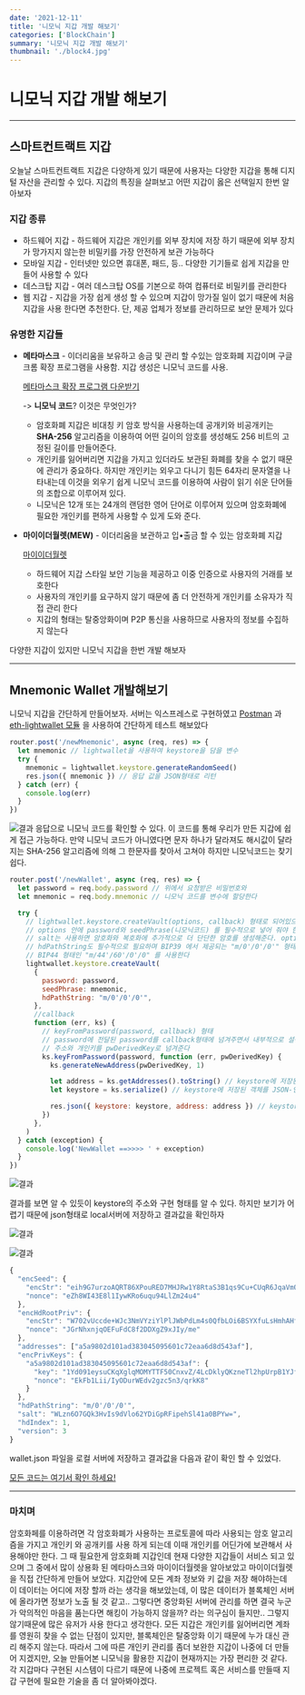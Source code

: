 ```yaml
---
date: '2021-12-11'
title: '니모닉 지갑 개발 해보기'
categories: ['BlockChain']
summary: '니모닉 지갑 개발 해보기'
thumbnail: './block4.jpg'
---
```


# 니모닉 지갑 개발 해보기

---

## 스마트컨트랙트 지갑

오늘날 스마트컨트랙트 지갑은 다양하게 있기 때문에 사용자는 다양한 지갑을 통해 디지털 자산을 관리할 수 있다. 지갑의 특징을 살펴보고 어떤 지갑이 옳은 선택일지 한번 알아보자

### 지갑 종류

- 하드웨어 지갑 - 하드웨어 지갑은 개인키를 외부 장치에 저장 하기 때문에 외부 장치가 망가지지 않는한 비밀키를 가장 안전하게 보관 가능하다
- 모바일 지갑 - 인터넷만 있으면 휴대폰, 패드, 등.. 다양한 기기들로 쉽게 지갑을 만들어 사용할 수 있다
- 데스크탑 지갑 - 여러 데스크탑 OS를 기본으로 하여 컴퓨터로 비밀키를 관리한다
- 웹 지갑 - 지갑을 가장 쉽게 생성 할 수 있으며 지갑이 망가질 일이 없기 때문에 처음 지갑을 사용 한다면 추천한다. 단, 제공 업체가 정보를 관리하므로 보안 문제가 있다

### 유명한 지갑들

- **메타마스크** - 이더리움을 보유하고 송금 및 관리 할 수있는 암호화폐 지갑이며 구글 크롬 확장 프로그램을 사용함. 지갑 생성은 니모닉 코드를 사용.

  [메타마스크 확장 프로그램 다운받기](https://chrome.google.com/webstore/detail/metamask/nkbihfbeogaeaoehlefnkodbefgpgknn?hl=ko)

  -> **니모닉 코드**? 이것은 무엇인가?

  - 암호화폐 지갑은 비대칭 키 암호 방식을 사용하는데 공개키와 비공개키는 **SHA-256** 알고리즘을 이용하여 어떤 길이의 암호를 생성해도 256 비트의 고정된 길이를 만들어준다.
  - 개인키를 잃어버리면 지갑을 가지고 있더라도 보관된 화폐를 찾을 수 없기 때문에 관리가 중요하다. 하지만 개인키는 외우고 다니기 힘든 64자리 문자열을 나타내는데 이것을 외우기 쉽게 니모닉 코드를 이용하여 사람이 읽기 쉬운 단어들의 조합으로 이루어져 있다.
  - 니모닉은 12개 또는 24개의 랜덤한 영어 단어로 이루어져 있으며 암호화폐에 필요한 개인키를 편하게 사용할 수 있게 도와 준다.

- **마이이더월렛(MEW)** - 이더리움을 보관하고 입•출금 할 수 있는 암호화폐 지갑

  [마이이더월렛](myetherwallet.com)

  - 하드웨어 지갑 스타일 보안 기능을 제공하고 이중 인증으로 사용자의 거래를 보호한다
  - 사용자의 개인키를 요구하지 않기 때문에 좀 더 안전하게 개인키를 소유자가 직접 관리 한다
  - 지갑의 형태는 탈중앙화이며 P2P 통신을 사용하므로 사용자의 정보를 수집하지 않는다

다양한 지갑이 있지만 니모닉 지갑을 한번 개발 해보자

---

## Mnemonic Wallet 개발해보기

니모닉 지갑을 간단하게 만들어보자. 서버는 익스프레스로 구현하였고 [Postman](https://www.postman.com/) 과 [eth-lightwallet 모듈](https://github.com/ConsenSys/eth-lightwallet#readme) 을 사용하여 간단하게 테스트 해보았다

```javascript
router.post('/newMnemonic', async (req, res) => {
  let mnemonic // lightwallet을 사용하여 keystore을 담을 변수
  try {
    mnemonic = lightwallet.keystore.generateRandomSeed()
    res.json({ mnemonic }) // 응답 값을 JSON형태로 리턴
  } catch (err) {
    console.log(err)
  }
})
```

![결과](../../ydblog/contents/mnemicStart.gif)
응답으로 니모닉 코드를 확인할 수 있다. 이 코드를 통해 우리가 만든 지갑에 쉽게 접근 가능하다. 만약 니모닉 코드가 아니였다면 문자 하나가 달라져도 해시값이 달라지는 SHA-256 알고리즘에 의해 그 한문자를 찾아서 고쳐야 하지만 니모닉코드는 찾기 쉽다.

```javascript
router.post('/newWallet', async (req, res) => {
  let password = req.body.password // 위에서 요청받은 비밀번호와
  let mnemonic = req.body.mnemonic // 니모닉 코드를 변수에 할당한다

  try {
    // lightwallet.keystore.createVault(options, callback) 형태로 되어있으며
    // options 안에 password와 seedPhrase(니모닉코드) 를 필수적으로 넣어 줘야 한다
    // salt는 사용하면 암호화와 복호화에 추가적으로 더 단단한 암호를 생성해준다. option안에 없다면 랜덤한 salt가 디폴트로 설정된다
    // hdPathString도 필수적으로 필요하며 BIP39 에서 제공되는 "m/0'/0'/0'" 형태를 사용하거나
    // BIP44 형태인 "m/44'/60'/0'/0" 를 사용한다
    lightwallet.keystore.createVault(
      {
        password: password,
        seedPhrase: mnemonic,
        hdPathString: "m/0'/0'/0'",
      },
      //callback
      function (err, ks) {
        // keyFromPassword(password, callback) 형태
        // password에 전달된 password를 callback형태에 넘겨주면서 내부적으로 설정된 salt를 사용하여
        // 주소와 개인키를 pwDerivedKey로 넘겨준다
        ks.keyFromPassword(password, function (err, pwDerivedKey) {
          ks.generateNewAddress(pwDerivedKey, 1)

          let address = ks.getAddresses().toString() // keystore에 저장된 16진수 문자열 주소를 반환
          let keystore = ks.serialize() // keystore에 저장된 객체를 JSON-인코드된 문자로 바꿔주고 그 문자를 리턴

          res.json({ keystore: keystore, address: address }) // keystore와 address 주소를 응답
        })
      },
    )
  } catch (exception) {
    console.log('NewWallet ==>>>> ' + exception)
  }
})
```

![결과](../../ydblog/contents/mnemicMiddle.gif)

결과를 보면 알 수 있듯이 keystore의 주소와 구현 형태를 알 수 있다. 하지만 보기가 어렵기 때문에 json형태로 local서버에 저장하고 결과값을 확인하자

![결과](../../ydblog/contents/mnemicMiddle2.gif)

![결과](../../ydblog/contents/mnemicEnd.gif)

```javascript
{
  "encSeed": {
    "encStr": "eih9G7urzoAQRT86XPouRED7MHJRw1Y8RtaS3B1qs9Cu+CUqR6JqaVmOvajKxGIrNVjZDjFeTHAMJtU1orMsm48lJ4LmkL/NnwcPb/tnGedwpCxGAXybhbiOVRVtOxypBPEvUK1ZMiFY9sXVfi5odaOKI/auRdXKTmEnt/F2CC4NHK2GjCwNZQ==",
    "nonce": "eZh8WI43E8l1IywKRo6uqu94LlZm24u4"
  },
  "encHdRootPriv": {
    "encStr": "W702vUccde+WJc3NmVYziYlPlJWbPdLm4s0QfbLOi6BSYXfuLsHmhAHfh3HSti5At92DTpCFeHE2jjsNBZP/OpM0kOACnKmxdPzdJWSfqUHRUohFEIFR8TNr4h9uH249bX6wh3I/uqEJJjezo4Khz5v7MVnUA1M07aWk9UeR5w==",
    "nonce": "JGrNhxnjqOEFuFdC8f2DDXgZ9xJIy/me"
  },
  "addresses": ["a5a9802d101ad383045095601c72eaa6d8d543af"],
  "encPrivKeys": {
    "a5a9802d101ad383045095601c72eaa6d8d543af": {
      "key": "1Yd091eysuCKqXglqMOMYTTF50CnxvZ/4LcDklyQKzneTl2hpUrpB1YJftVN8l46",
      "nonce": "EkFb1Lii/IyODurWEdv2gzc5n3/qrkK8"
    }
  },
  "hdPathString": "m/0'/0'/0'",
  "salt": "WLzn6O7GQk3HvIs9dVlo62YDiGpRFipehSl41a0BPYw=",
  "hdIndex": 1,
  "version": 3
}

```

wallet.json 파일을 로컬 서버에 저장하고 결과값을 다음과 같이 확인 할 수 있었다.

[모든 코드는 여기서 확인 하세요!](https://github.com/ysonbrian/block-smart-contract/tree/master/mnemonic-wallet)

---

### 마치며

암호화페를 이용하려면 각 암호화폐가 사용하는 프로토콜에 따라 사용되는 암호 알고리즘을 가지고 개인키 와 공개키를 사용 하게 되는데 이때 개인키를 어딘가에 보관해서 사용해야만 한다. 그 때 필요한게 암호화폐 지갑인데 현재 다양한 지갑들이 서비스 되고 있으며 그 중에서 많이 상용화 된 메타마스크와 마이이더월렛을 알아보았고 마이이더월렛을 직접 간단하게 만들어 보았다. 지갑안에 모든 계좌 정보와 키 값을 저장 해야하는데 이 데이터는 어디에 저장 할까 라는 생각을 해보았는데, 이 많은 데이터가 블록체인 서버에 올라가면 정보가 노출 될 것 같고.. 그렇다면 중앙화된 서버에 관리를 하면 결국 누군가 악의적인 마음을 품는다면 해킹이 가능하지 않을까? 라는 의구심이 들지만.. 그렇지 않기때문에 많은 유저가 사용 한다고 생각한다. 모든 지갑은 개인키를 잃어버리면 계좌를 영원히 찾을 수 없는 단점이 있지만, 블록체인은 탈중앙화 이기 때문에 누가 대신 관리 해주지 않는다. 따라서 그에 따른 개인키 관리를 좀더 보완한 지갑이 나중에 더 만들어 지겠지만, 오늘 만들어본 니모닉을 활용한 지갑이 현재까지는 가장 편리한 것 같다. 각 지갑마다 구현된 시스템이 다르기 때문에 나중에 프로젝트 혹은 서비스를 만들때 지갑 구현에 필요한 기술을 좀 더 알아봐야겠다.
